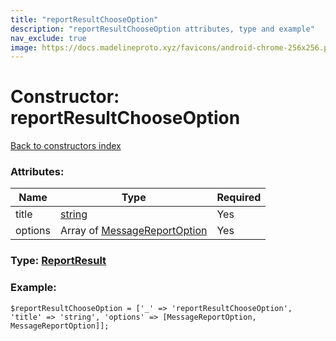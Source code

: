 ```yaml
---
title: "reportResultChooseOption"
description: "reportResultChooseOption attributes, type and example"
nav_exclude: true
image: https://docs.madelineproto.xyz/favicons/android-chrome-256x256.png
---
```

# Constructor: reportResultChooseOption  
[Back to constructors index](/API_docs/constructors/index.html)



### Attributes:

| Name     |    Type       | Required |
|----------|---------------|----------|
|title|[string](/API_docs/types/string.html) | Yes|
|options|Array of [MessageReportOption](/API_docs/types/MessageReportOption.html) | Yes|



### Type: [ReportResult](/API_docs/types/ReportResult.html)


### Example:

```
$reportResultChooseOption = ['_' => 'reportResultChooseOption', 'title' => 'string', 'options' => [MessageReportOption, MessageReportOption]];
```  
